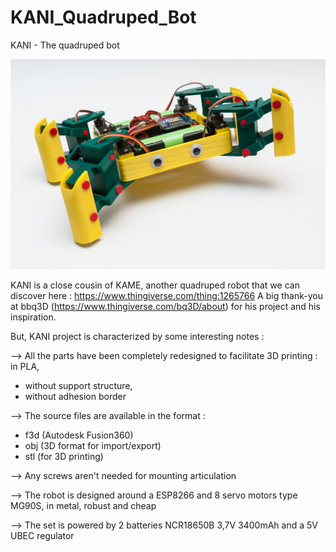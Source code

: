 # KANI_Quadruped_Bot
KANI - The quadruped bot

![KANI](/Photos/WebFormat/Quadruped_1.jpg)

KANI is a close cousin of KAME, another quadruped robot that we can discover here :  https://www.thingiverse.com/thing:1265766
 A big thank-you at bbq3D (https://www.thingiverse.com/bq3D/about) for his project and his inspiration. 

But, KANI project is characterized by some interesting notes :

--> All the parts have been completely redesigned to facilitate 3D printing :
in PLA, 

- without support structure, 
- without adhesion border

--> The source files are available in the format :
- f3d  (Autodesk Fusion360)
- obj (3D format for import/export)
- stl (for 3D printing)

--> Any screws aren't needed for mounting articulation

--> The robot is designed around a ESP8266 and 8 servo motors type MG90S, in metal, robust and cheap

--> The set is powered by 2 batteries NCR18650B 3,7V 3400mAh and a 5V UBEC regulator 
